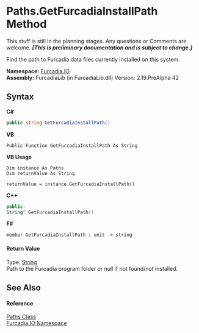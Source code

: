 # Paths.GetFurcadiaInstallPath Method 
This stuff is still in the planning stages. Any questions or Comments are welcome. _**\[This is preliminary documentation and is subject to change.\]**_

Find the path to Furcadia data files currently installed on this system.

**Namespace:**&nbsp;<a href="N_Furcadia_IO">Furcadia.IO</a><br />**Assembly:**&nbsp;FurcadiaLib (in FurcadiaLib.dll) Version: 2.19.PreAlpha 42

## Syntax

**C#**<br />
``` C#
public string GetFurcadiaInstallPath()
```

**VB**<br />
``` VB
Public Function GetFurcadiaInstallPath As String
```

**VB Usage**<br />
``` VB Usage
Dim instance As Paths
Dim returnValue As String

returnValue = instance.GetFurcadiaInstallPath()
```

**C++**<br />
``` C++
public:
String^ GetFurcadiaInstallPath()
```

**F#**<br />
``` F#
member GetFurcadiaInstallPath : unit -> string 

```


#### Return Value
Type: <a href="http://msdn2.microsoft.com/en-us/library/s1wwdcbf" target="_blank">String</a><br />Path to the Furcadia program folder or null if not found/not installed.

## See Also


#### Reference
<a href="T_Furcadia_IO_Paths">Paths Class</a><br /><a href="N_Furcadia_IO">Furcadia.IO Namespace</a><br />